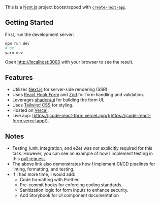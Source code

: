 This is a [Next.js](https://nextjs.org) project bootstrapped with [`create-next-app`](https://nextjs.org/docs/app/api-reference/cli/create-next-app).

## Getting Started

First, run the development server:

```bash
npm run dev
# or
yarn dev
```

Open [http://localhost:3000](http://localhost:3000) with your browser to see the result.

## Features

- Utilizes [Next.js](https://nextjs.org/) for server-side rendering (SSR).
- Uses [React Hook Form](https://react-hook-form.com/) and [Zod](https://zod.dev/) for form handling and validation.
- Leverages [shadcn/ui](https://ui.shadcn.dev/) for building the form UI.
- Uses [Tailwind CSS](https://tailwindcss.com/) for styling.
- Hosted on [Vercel](https://vercel.com/).
- Live app: [https://jcode-react-form.vercel.app/](https://jcode-react-form.vercel.app/).

## Notes

- Testing (unit, integration, and e2e) was not explicitly required for this task. However, you can see an example of how I implement testing in this [pull request](https://github.com/mainstar123/advocate-finder/pull/1).
- The above link also demonstrates how I implement CI/CD pipelines for linting, formatting, and testing.
- If I had more time, I would add:
  - Code formatting with Prettier.
  - Pre-commit hooks for enforcing coding standards.
  - Sanitization logic for form inputs to enhance security.
  - Add Storybook for UI component documentation
